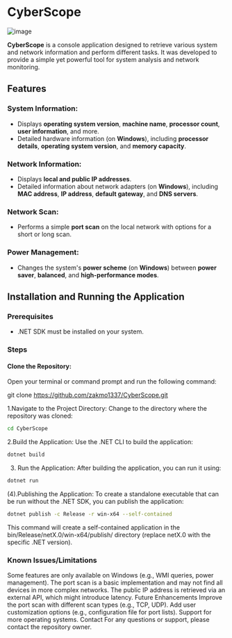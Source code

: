 # CyberScope

![image](https://github.com/user-attachments/assets/4dde2ed2-0f6c-4efc-ac18-f2bcd77345dc)


**CyberScope** is a console application designed to retrieve various system and network information and perform different tasks. It was developed to provide a simple yet powerful tool for system analysis and network monitoring.

## Features

### System Information:
- Displays **operating system version**, **machine name**, **processor count**, **user information**, and more.
- Detailed hardware information (on **Windows**), including **processor details**, **operating system version**, and **memory capacity**.

### Network Information:
- Displays **local and public IP addresses**.
- Detailed information about network adapters (on **Windows**), including **MAC address**, **IP address**, **default gateway**, and **DNS servers**.

### Network Scan:
- Performs a simple **port scan** on the local network with options for a short or long scan.

### Power Management:
- Changes the system's **power scheme** (on **Windows**) between **power saver**, **balanced**, and **high-performance modes**.

## Installation and Running the Application

### Prerequisites
- .NET SDK must be installed on your system.

### Steps

#### Clone the Repository:
Open your terminal or command prompt and run the following command:

git clone https://github.com/zakmo1337/CyberScope.git

1.Navigate to the Project Directory:
Change to the directory where the repository was cloned:
```bash
cd CyberScope
```


2.Build the Application:
Use the .NET CLI to build the application:
```bash
dotnet build
```
3. Run the Application:
After building the application, you can run it using:
```bash
dotnet run
```
(4).Publishing the Application:
To create a standalone executable that can be run without the .NET SDK, you can publish the application:
```bash
dotnet publish -c Release -r win-x64 --self-contained
```

This command will create a self-contained application in the bin/Release/netX.0/win-x64/publish/ directory (replace netX.0 with the specific .NET version).

### Known Issues/Limitations
Some features are only available on Windows (e.g., WMI queries, power management).
The port scan is a basic implementation and may not find all devices in more complex networks.
The public IP address is retrieved via an external API, which might introduce latency.
Future Enhancements
Improve the port scan with different scan types (e.g., TCP, UDP).
Add user customization options (e.g., configuration file for port lists).
Support for more operating systems.
Contact
For any questions or support, please contact the repository owner.





